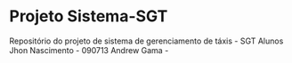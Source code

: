 Projeto Sistema-SGT
==========================

Repositório do projeto de sistema de gerenciamento de táxis - SGT 
Alunos
Jhon Nascimento - 090713
Andrew Gama     - 
